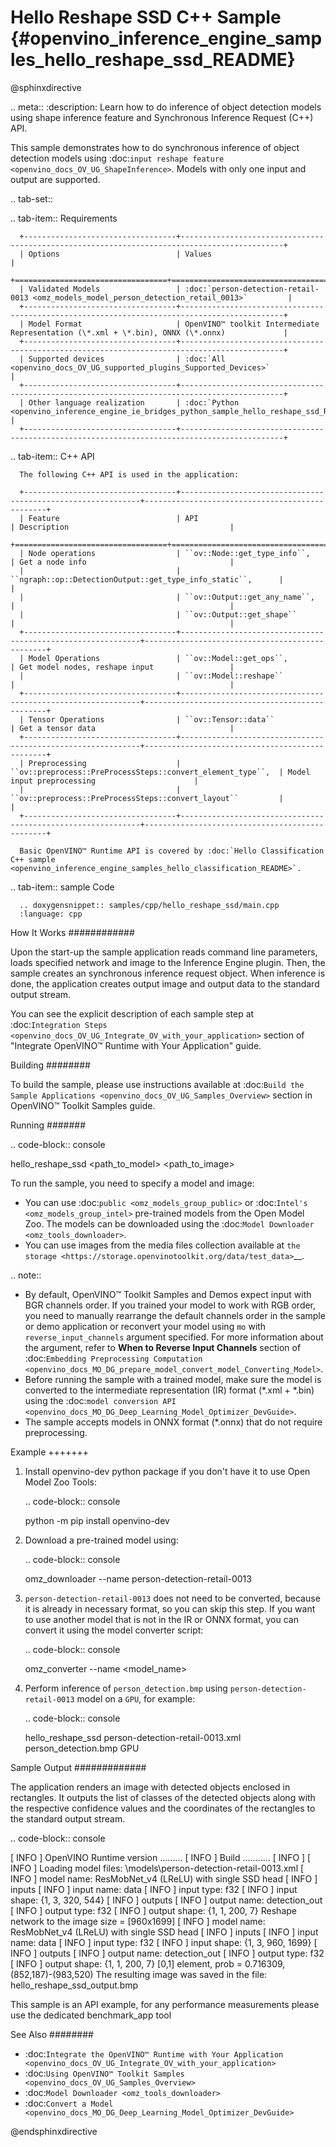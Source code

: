 # Hello Reshape SSD C++ Sample {#openvino_inference_engine_samples_hello_reshape_ssd_README}

@sphinxdirective

.. meta::
   :description: Learn how to do inference of object 
                 detection models using shape inference feature and Synchronous 
                 Inference Request (C++) API.


This sample demonstrates how to do synchronous inference of object detection models using :doc:`input reshape feature <openvino_docs_OV_UG_ShapeInference>`.
Models with only one input and output are supported.

.. tab-set::

   .. tab-item:: Requirements 

      +----------------------------------+---------------------------------------------------------------------------------------------+
      | Options                          | Values                                                                                      |
      +==================================+=============================================================================================+
      | Validated Models                 | :doc:`person-detection-retail-0013 <omz_models_model_person_detection_retail_0013>`         |
      +----------------------------------+---------------------------------------------------------------------------------------------+
      | Model Format                     | OpenVINO™ toolkit Intermediate Representation (\*.xml + \*.bin), ONNX (\*.onnx)             |
      +----------------------------------+---------------------------------------------------------------------------------------------+
      | Supported devices                | :doc:`All <openvino_docs_OV_UG_supported_plugins_Supported_Devices>`                        |
      +----------------------------------+---------------------------------------------------------------------------------------------+
      | Other language realization       | :doc:`Python <openvino_inference_engine_ie_bridges_python_sample_hello_reshape_ssd_README>` |
      +----------------------------------+---------------------------------------------------------------------------------------------+

   .. tab-item:: C++ API 

      The following C++ API is used in the application:

      +----------------------------------+-------------------------------------------------------------+------------------------------------------------+
      | Feature                          | API                                                         | Description                                    |
      +==================================+=============================================================+================================================+
      | Node operations                  | ``ov::Node::get_type_info``,                                | Get a node info                                |
      |                                  | ``ngraph::op::DetectionOutput::get_type_info_static``,      |                                                |
      |                                  | ``ov::Output::get_any_name``,                               |                                                |
      |                                  | ``ov::Output::get_shape``                                   |                                                |
      +----------------------------------+-------------------------------------------------------------+------------------------------------------------+
      | Model Operations                 | ``ov::Model::get_ops``,                                     | Get model nodes, reshape input                 |
      |                                  | ``ov::Model::reshape``                                      |                                                |
      +----------------------------------+-------------------------------------------------------------+------------------------------------------------+
      | Tensor Operations                | ``ov::Tensor::data``                                        | Get a tensor data                              |
      +----------------------------------+-------------------------------------------------------------+------------------------------------------------+
      | Preprocessing                    | ``ov::preprocess::PreProcessSteps::convert_element_type``,  | Model input preprocessing                      |
      |                                  | ``ov::preprocess::PreProcessSteps::convert_layout``         |                                                |
      +----------------------------------+-------------------------------------------------------------+------------------------------------------------+

      Basic OpenVINO™ Runtime API is covered by :doc:`Hello Classification C++ sample <openvino_inference_engine_samples_hello_classification_README>`.

   .. tab-item:: sample Code

      .. doxygensnippet:: samples/cpp/hello_reshape_ssd/main.cpp 
      :language: cpp


How It Works
############

Upon the start-up the sample application reads command line parameters, loads specified network and image to the Inference
Engine plugin. Then, the sample creates an synchronous inference request object. When inference is done, the application creates output image and output data to the standard output stream.

You can see the explicit description of each sample step at :doc:`Integration Steps <openvino_docs_OV_UG_Integrate_OV_with_your_application>` section of "Integrate OpenVINO™ Runtime with Your Application" guide.

Building
########

To build the sample, please use instructions available at :doc:`Build the Sample Applications <openvino_docs_OV_UG_Samples_Overview>` section in OpenVINO™ Toolkit Samples guide.

Running
#######

.. code-block:: console
   
   hello_reshape_ssd <path_to_model> <path_to_image> <device>

To run the sample, you need to specify a model and image:

- You can use :doc:`public <omz_models_group_public>` or :doc:`Intel's <omz_models_group_intel>` pre-trained models from the Open Model Zoo. The models can be downloaded using the :doc:`Model Downloader <omz_tools_downloader>`.
- You can use images from the media files collection available at `the storage <https://storage.openvinotoolkit.org/data/test_data>`__.

.. note::
  
   - By default, OpenVINO™ Toolkit Samples and Demos expect input with BGR channels order. If you trained your model to work with RGB order, you need to manually rearrange the default channels order in the sample or demo application or reconvert your model using ``mo`` with ``reverse_input_channels`` argument specified. For more information about the argument, refer to **When to Reverse Input Channels** section of :doc:`Embedding Preprocessing Computation <openvino_docs_MO_DG_prepare_model_convert_model_Converting_Model>`.
   - Before running the sample with a trained model, make sure the model is converted to the intermediate representation (IR) format (\*.xml + \*.bin) using the :doc:`model conversion API <openvino_docs_MO_DG_Deep_Learning_Model_Optimizer_DevGuide>`.
   - The sample accepts models in ONNX format (\*.onnx) that do not require preprocessing.

Example
+++++++

1. Install openvino-dev python package if you don't have it to use Open Model Zoo Tools:

   .. code-block:: console
      
      python -m pip install openvino-dev

2. Download a pre-trained model using:

   .. code-block:: console
      
      omz_downloader --name person-detection-retail-0013

3. ``person-detection-retail-0013`` does not need to be converted, because it is already in necessary format, so you can skip this step. If you want to use another model that is not in the IR or ONNX format, you can convert it using the model converter script:

   .. code-block:: console
      
      omz_converter --name <model_name>

4. Perform inference of ``person_detection.bmp`` using ``person-detection-retail-0013`` model on a ``GPU``, for example:
   
   .. code-block:: console
      
      hello_reshape_ssd person-detection-retail-0013.xml person_detection.bmp GPU

Sample Output
#############

The application renders an image with detected objects enclosed in rectangles. It outputs the list of classes of the detected objects along with the respective confidence values and the coordinates of the rectangles to the standard output stream.

.. code-block:: console
   
   [ INFO ] OpenVINO Runtime version ......... <version>
   [ INFO ] Build ........... <build>
   [ INFO ]
   [ INFO ] Loading model files: \models\person-detection-retail-0013.xml
   [ INFO ] model name: ResMobNet_v4 (LReLU) with single SSD head
   [ INFO ]     inputs
   [ INFO ]         input name: data
   [ INFO ]         input type: f32
   [ INFO ]         input shape: {1, 3, 320, 544}
   [ INFO ]     outputs
   [ INFO ]         output name: detection_out
   [ INFO ]         output type: f32
   [ INFO ]         output shape: {1, 1, 200, 7}
   Reshape network to the image size = [960x1699]
   [ INFO ] model name: ResMobNet_v4 (LReLU) with single SSD head
   [ INFO ]     inputs
   [ INFO ]         input name: data
   [ INFO ]         input type: f32
   [ INFO ]         input shape: {1, 3, 960, 1699}
   [ INFO ]     outputs
   [ INFO ]         output name: detection_out
   [ INFO ]         output type: f32
   [ INFO ]         output shape: {1, 1, 200, 7}
   [0,1] element, prob = 0.716309,    (852,187)-(983,520)
   The resulting image was saved in the file: hello_reshape_ssd_output.bmp
   
   This sample is an API example, for any performance measurements please use the dedicated benchmark_app tool

See Also
########

- :doc:`Integrate the OpenVINO™ Runtime with Your Application <openvino_docs_OV_UG_Integrate_OV_with_your_application>`
- :doc:`Using OpenVINO™ Toolkit Samples <openvino_docs_OV_UG_Samples_Overview>`
- :doc:`Model Downloader <omz_tools_downloader>`
- :doc:`Convert a Model <openvino_docs_MO_DG_Deep_Learning_Model_Optimizer_DevGuide>`

@endsphinxdirective

